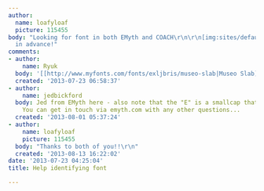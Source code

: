 ```yaml
---
author:
  name: loafyloaf
  picture: 115455
body: "Looking for font in both EMyth and COACH\r\n\r\n[img:sites/default/files/old-images/EMythCoachLogo_Square2_6290.png]\r\n\r\nThanks
  in advance!"
comments:
- author:
    name: Ryuk
  body: '[[http://www.myfonts.com/fonts/exljbris/museo-slab|Museo Slab]]'
  created: '2013-07-23 06:58:37'
- author:
    name: jedbickford
  body: Jed from EMyth here - also note that the "E" is a smallcap that we custom-made.
    You can get in touch via emyth.com with any other questions...
  created: '2013-08-01 05:37:24'
- author:
    name: loafyloaf
    picture: 115455
  body: "Thanks to both of you!!\r\n"
  created: '2013-08-13 16:22:02'
date: '2013-07-23 04:25:04'
title: Help identifying font

---
```

